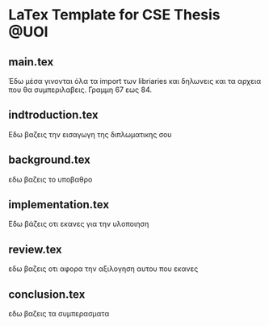 # LaTex Template for CSE Thesis @UOI


## main.tex
Έδω μέσα γινονται όλα τα import των libriaries και δηλωνεις και τα αρχεια που θα συμπεριλαβεις. Γραμμη 67 εως 84.
## indtroduction.tex
Εδω βαζεις την εισαγωγη της διπλωματικης σου

## background.tex
εδω βαζεις το υποβαθρο

## implementation.tex
Εδω βάζεις  οτι εκανες για την υλοποιηση

## review.tex
εδω βαζεις οτι αφορα την αξιλογηση αυτου που εκανες

## conclusion.tex
εδω βαζεις τα συμπερασματα